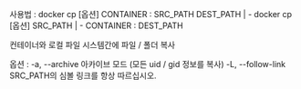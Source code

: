 사용법 : docker cp [옵션] CONTAINER : SRC_PATH DEST_PATH | -
docker cp [옵션] SRC_PATH | - CONTAINER : DEST_PATH

컨테이너와 로컬 파일 시스템간에 파일 / 폴더 복사

옵션 :
  -a, --archive 아카이브 모드 (모든 uid / gid 정보를 복사)
  -L, --follow-link SRC_PATH의 심볼 링크를 항상 따르십시오.